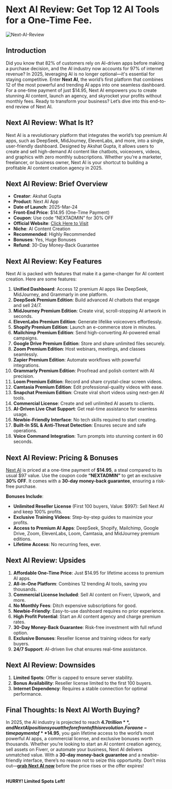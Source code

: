 # Next AI Review: Get Top 12 AI Tools for a One-Time Fee.
![Next-AI-Review](https://github.com/user-attachments/assets/eb66051d-e922-4ecf-b4a4-13f0ca7e00da)



## Introduction

Did you know that 82% of customers rely on AI-driven apps before making a purchase decision, and the AI industry now accounts for 97% of internet revenue? In 2025, leveraging AI is no longer optional—it's essential for staying competitive. Enter **Next AI**, the world’s first platform that combines 12 of the most powerful and trending AI apps into one seamless dashboard. For a one-time payment of just $14.95, Next AI empowers you to create stunning AI content, launch an agency, and skyrocket your profits without monthly fees. Ready to transform your business? Let’s dive into this end-to-end review of Next AI.

## Next AI Review: What Is It?

Next AI is a revolutionary platform that integrates the world’s top premium AI apps, such as DeepSeek, MidJourney, ElevenLabs, and more, into a single, user-friendly dashboard. Designed by Akshat Gupta, it allows users to create and sell high-demand AI content like chatbots, voiceovers, videos, and graphics with zero monthly subscriptions. Whether you're a marketer, freelancer, or business owner, Next AI is your shortcut to building a profitable AI content creation agency in 2025.

## Next AI Review: Brief Overview

- **Creator**: Akshat Gupta
- **Product**: Next AI App
- **Date of Launch**: 2025-Mar-24
- **Front-End Price**: $14.95 (One-Time Payment)
- **Coupon**: Use code “NEXTADMIN” for 30% OFF
- **Official Website**: [Click Here to Visit](https://bit.ly/3EO0six)
- **Niche**: AI Content Creation
- **Recommended**: Highly Recommended
- **Bonuses**: Yes, Huge Bonuses
- **Refund**: 30-Day Money-Back Guarantee

## Next AI Review: Key Features

Next AI is packed with features that make it a game-changer for AI content creation. Here are some features:

 1. **Unified Dashboard**: Access 12 premium AI apps like DeepSeek, MidJourney, and Grammarly in one platform.
 2. **DeepSeek Premium Edition**: Build advanced AI chatbots that engage and sell 24/7.
 3. **MidJourney Premium Edition**: Create viral, scroll-stopping AI artwork in seconds.
 4. **ElevenLabs Premium Edition**: Generate lifelike voiceovers effortlessly.
 5. **Shopify Premium Edition**: Launch an e-commerce store in minutes.
 6. **Mailchimp Premium Edition**: Send high-converting AI-powered email campaigns.
 7. **Google Drive Premium Edition**: Store and share unlimited files securely.
 8. **Zoom Premium Edition**: Host webinars, meetings, and classes seamlessly.
 9. **Zapier Premium Edition**: Automate workflows with powerful integrations.
10. **Grammarly Premium Edition**: Proofread and polish content with AI precision.
11. **Loom Premium Edition**: Record and share crystal-clear screen videos.
12. **Camtasia Premium Edition**: Edit professional-quality videos with ease.
13. **Snapchat Premium Edition**: Create viral short videos using next-gen AI tools.
14. **Commercial License**: Create and sell unlimited AI assets to clients.
15. **AI-Driven Live Chat Support**: Get real-time assistance for seamless usage.
16. **Newbie-Friendly Interface**: No tech skills required to start creating.
17. **Built-In SSL & Anti-Threat Detection**: Ensures secure and safe operations.
18. **Voice Command Integration**: Turn prompts into stunning content in 60 seconds.

## Next AI Review: Pricing & Bonuses

[Next AI](https://bit.ly/3EO0six) is priced at a one-time payment of **$14.95**, a steal compared to its usual $97 value. Use the coupon code **“NEXTADMIN”** to get an exclusive **30% OFF**. It comes with a **30-day money-back guarantee**, ensuring a risk-free purchase.

**Bonuses Include**:

- **Unlimited Reseller License** (First 100 buyers, Value: $997): Sell Next AI and keep 100% profits.
- **Exclusive Training Videos**: Step-by-step guides to maximize your profits.
- **Access to Premium AI Apps**: DeepSeek, Shopify, Mailchimp, Google Drive, Zoom, ElevenLabs, Loom, Camtasia, and MidJourney premium editions.
- **Lifetime Access**: No recurring fees, ever.

## Next AI Review: Upsides

1. **Affordable One-Time Price**: Just $14.95 for lifetime access to premium AI apps.
2. **All-in-One Platform**: Combines 12 trending AI tools, saving you thousands.
3. **Commercial License Included**: Sell AI content on Fiverr, Upwork, and more.
4. **No Monthly Fees**: Ditch expensive subscriptions for good.
5. **Newbie-Friendly**: Easy-to-use dashboard requires no prior experience.
6. **High Profit Potential**: Start an AI content agency and charge premium rates.
7. **30-Day Money-Back Guarantee**: Risk-free investment with full refund option.
8. **Exclusive Bonuses**: Reseller license and training videos for early buyers.
9. **24/7 Support**: AI-driven live chat ensures real-time assistance.

## Next AI Review: Downsides

1. **Limited Spots**: Offer is capped to ensure server stability.
2. **Bonus Availability**: Reseller license limited to the first 100 buyers.
3. **Internet Dependency**: Requires a stable connection for optimal performance.

## Final Thoughts: Is Next AI Worth Buying?

In 2025, the AI industry is projected to reach **$4.7 trillion**, and Next AI positions you at the forefront of this revolution. For a one-time payment of **$14.95**, you gain lifetime access to the world’s most powerful AI apps, a commercial license, and exclusive bonuses worth thousands. Whether you’re looking to start an AI content creation agency, sell assets on Fiverr, or automate your business, Next AI delivers unmatched value. With a **30-day money-back guarantee** and a newbie-friendly interface, there’s no reason not to seize this opportunity. Don’t miss out—**[grab Next AI now](https://bit.ly/3EO0six)** before the price rises or the offer expires!

\
**HURRY! Limited Spots Left!**


